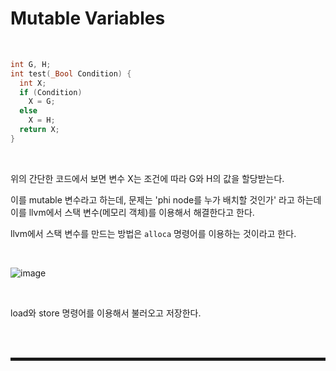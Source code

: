 # Mutable Variables

<br>

```c
int G, H;
int test(_Bool Condition) {
  int X;
  if (Condition)
    X = G;
  else
    X = H;
  return X;
}
```

<br>

위의 간단한 코드에서 보면 변수 X는 조건에 따라 G와 H의 값을 할당받는다. 

이를 mutable 변수라고 하는데, 문제는 'phi node를 누가 배치할 것인가' 라고 하는데 이를 llvm에서 스택 변수(메모리 객체)를 이용해서 해결한다고 한다.

llvm에서 스택 변수를 만드는 방법은 ```alloca``` 명령어를 이용하는 것이라고 한다.

<br>

![image](https://user-images.githubusercontent.com/52172169/200567882-bd9d36b9-f367-49c5-9959-30508bf43687.png)

<br>

load와 store 명령어를 이용해서 불러오고 저장한다.




<br><br>
<hr style="border: 2px solid;">
<br><br>

